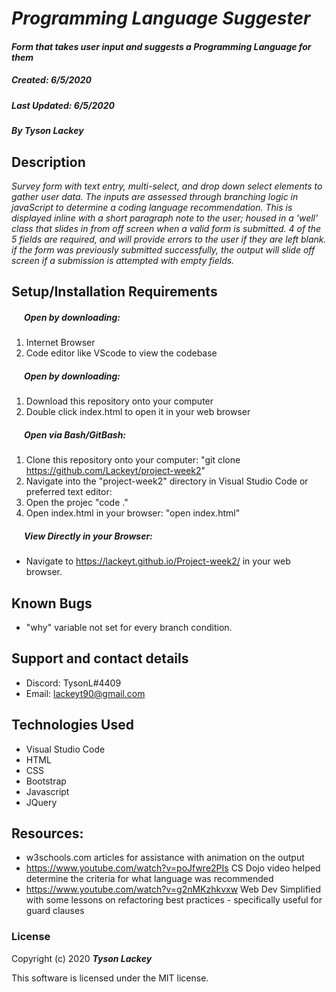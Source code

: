 #  _Programming Language Suggester_

#### _Form that takes user input and suggests a Programming Language for them_
##### __Created:__ 6/5/2020
##### __Last Updated:__ 6/5/2020 
##### By _**Tyson Lackey**_  

## Description

_Survey form with text entry, multi-select, and drop down select elements to gather user data. The inputs are assessed through branching logic in javaScript to determine a coding language recommendation. This is displayed inline with a short paragraph note to the user; housed in a 'well' class that slides in from off screen when a valid form is submitted. 4 of the 5 fields are required, and will provide errors to the user if they are left blank. if the form was previously submitted successfully, the output will slide off screen if a submission is attempted with empty fields._

## Setup/Installation Requirements

##### &nbsp;&nbsp;&nbsp;&nbsp;&nbsp;&nbsp;Open by downloading:
1. Internet Browser
2. Code editor like VScode to view the codebase

##### &nbsp;&nbsp;&nbsp;&nbsp;&nbsp;&nbsp;Open by downloading:

1. Download this repository onto your computer
2. Double click index.html to open it in your web browser

##### &nbsp;&nbsp;&nbsp;&nbsp;&nbsp;&nbsp;Open via Bash/GitBash:

1. Clone this repository onto your computer:
    "git clone https://github.com/Lackeyt/project-week2"
2. Navigate into the "project-week2" directory in Visual Studio Code or preferred text editor:
3. Open the projec
    "code ."
3. Open index.html in your browser:
    "open index.html"

##### &nbsp;&nbsp;&nbsp;&nbsp;&nbsp;&nbsp;View Directly in your Browser:

* Navigate to https://lackeyt.github.io/Project-week2/ in your web browser.

## Known Bugs

* "why" variable not set for every branch condition.

## Support and contact details

* Discord: TysonL#4409
* Email: lackeyt90@gmail.com


## Technologies Used

* Visual Studio Code
* HTML
* CSS
* Bootstrap
* Javascript
* JQuery

## Resources:

* w3schools.com articles for assistance with animation on the output
* https://www.youtube.com/watch?v=poJfwre2PIs CS Dojo video helped determine the criteria for what language was recommended
* https://www.youtube.com/watch?v=g2nMKzhkvxw Web Dev Simplified with some lessons on refactoring best practices - specifically useful for guard clauses

### License

Copyright (c) 2020 **_Tyson Lackey_**

This software is licensed under the MIT license.